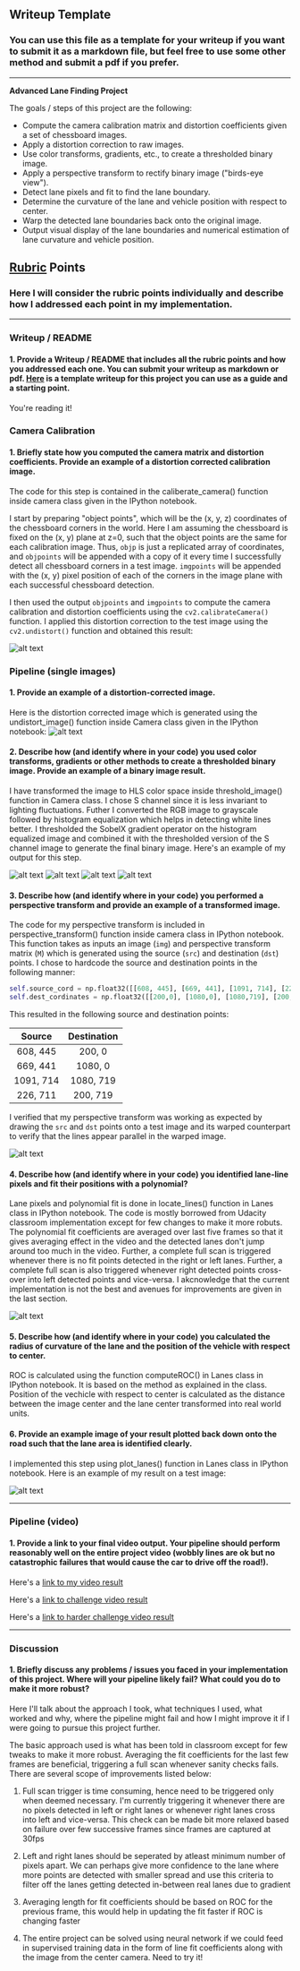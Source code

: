 ## Writeup Template

### You can use this file as a template for your writeup if you want to submit it as a markdown file, but feel free to use some other method and submit a pdf if you prefer.

---

**Advanced Lane Finding Project**

The goals / steps of this project are the following:

* Compute the camera calibration matrix and distortion coefficients given a set of chessboard images.
* Apply a distortion correction to raw images.
* Use color transforms, gradients, etc., to create a thresholded binary image.
* Apply a perspective transform to rectify binary image ("birds-eye view").
* Detect lane pixels and fit to find the lane boundary.
* Determine the curvature of the lane and vehicle position with respect to center.
* Warp the detected lane boundaries back onto the original image.
* Output visual display of the lane boundaries and numerical estimation of lane curvature and vehicle position.

[//]: # (Image References)

[image1]: ./examples/undistort_output.png "Undistorted"
[image2]: ./output_images/output_5_1.png "Road Transformed"
[image3]: ./output_images/output_5_2.png "SobelX Binary"
[image4]: ./output_images/output_5_3.png "S channel Binary"
[image5]: ./output_images/output_5_4.png "S channel Color Binary"
[image6]: ./output_images/output_5_5.png "Combined Binary"
[image7]: ./output_images/frameno_365persp.jpg "Persp Transform"
[image8]: ./output_images/straight_lines1.jpg "Img-8"
[image9]: ./output_images/output_15_1.png "Img-9"
[video1]: ./project_video_processed_111.mp4 "Video"

## [Rubric](https://review.udacity.com/#!/rubrics/571/view) Points

### Here I will consider the rubric points individually and describe how I addressed each point in my implementation.  

---

### Writeup / README

#### 1. Provide a Writeup / README that includes all the rubric points and how you addressed each one.  You can submit your writeup as markdown or pdf.  [Here](https://github.com/udacity/CarND-Advanced-Lane-Lines/blob/master/writeup_template.md) is a template writeup for this project you can use as a guide and a starting point.  

You're reading it!

### Camera Calibration

#### 1. Briefly state how you computed the camera matrix and distortion coefficients. Provide an example of a distortion corrected calibration image.

The code for this step is contained in the caliberate_camera() function inside camera class given in the IPython notebook.  

I start by preparing "object points", which will be the (x, y, z) coordinates of the chessboard corners in the world. Here I am assuming the chessboard is fixed on the (x, y) plane at z=0, such that the object points are the same for each calibration image.  Thus, `objp` is just a replicated array of coordinates, and `objpoints` will be appended with a copy of it every time I successfully detect all chessboard corners in a test image.  `imgpoints` will be appended with the (x, y) pixel position of each of the corners in the image plane with each successful chessboard detection.  

I then used the output `objpoints` and `imgpoints` to compute the camera calibration and distortion coefficients using the `cv2.calibrateCamera()` function.  I applied this distortion correction to the test image using the `cv2.undistort()` function and obtained this result: 

![alt text][image1]

### Pipeline (single images)

#### 1. Provide an example of a distortion-corrected image.

Here is the distortion corrected image which is generated using the undistort_image() function inside Camera class given in the IPython notebook:
![alt text][image2]

#### 2. Describe how (and identify where in your code) you used color transforms, gradients or other methods to create a thresholded binary image.  Provide an example of a binary image result.

I have transformed the image to HLS color space inside threshold_image() function in Camera class. I chose S channel since it is less invariant to lighting fluctuations. Futher I converted the RGB image to grayscale followed by histogram equalization which helps in detecting white lines better. I thresholded the SobelX gradient operator on the histogram equalized image and combined it with the thresholded version of the S channel image to generate the final binary image.  Here's an example of my output for this step.

![alt text][image3]
![alt text][image4]
![alt text][image5]
![alt text][image6]

#### 3. Describe how (and identify where in your code) you performed a perspective transform and provide an example of a transformed image.

The code for my perspective transform is included in perspective_transform() function inside camera class in IPython notebook. This function takes as inputs an image (`img`) and perspective transform matrix (`M`) which is generated using the source (`src`) and destination (`dst`) points.  I chose to hardcode the source and destination points in the following manner:

```python
self.source_cord = np.float32([[608, 445], [669, 441], [1091, 714], [226, 711]])
self.dest_cordinates = np.float32([[200,0], [1080,0], [1080,719], [200,719]])
```

This resulted in the following source and destination points:

| Source        | Destination   | 
|:-------------:|:-------------:| 
| 608, 445      | 200, 0        | 
| 669, 441      | 1080, 0       |
| 1091, 714     | 1080, 719     |
| 226, 711      | 200, 719      |

I verified that my perspective transform was working as expected by drawing the `src` and `dst` points onto a test image and its warped counterpart to verify that the lines appear parallel in the warped image.

![alt text][image7]

#### 4. Describe how (and identify where in your code) you identified lane-line pixels and fit their positions with a polynomial?

Lane pixels and polynomial fit is done in locate_lines() function in Lanes class in IPython notebook. The code is mostly borrowed from Udacity classroom implementation except for few changes to make it more robuts. The polynomial fit coefficients are averaged over last five frames so that it gives averaging effect in the video and the detected lanes don't jump around too much in the video. Further, a complete full scan is triggered whenever there is no fit points detected in the right or left lanes. Further, a complete full scan is also triggered whenever right detected points cross-over into left detected points and vice-versa. I akcnowledge that the current implementation is not the best and avenues for improvements are given in the last section.

![alt text][image8]

#### 5. Describe how (and identify where in your code) you calculated the radius of curvature of the lane and the position of the vehicle with respect to center.

ROC is calculated using the function computeROC() in Lanes class in IPython notebook. It is based on the method as explained in the class. Position of the vechicle with respect to center is calculated as the distance between the image center and the lane center transformed into real world units.

#### 6. Provide an example image of your result plotted back down onto the road such that the lane area is identified clearly.

I implemented this step using plot_lanes() function in Lanes class in IPython notebook. Here is an example of my result on a test image:

![alt text][image9]

---

### Pipeline (video)

#### 1. Provide a link to your final video output.  Your pipeline should perform reasonably well on the entire project video (wobbly lines are ok but no catastrophic failures that would cause the car to drive off the road!).

Here's a [link to my video result](./project_video_processed_111.mp4)

Here's a [link to challenge video result](./project_video_processed_222.mp4)

Here's a [link to harder challenge video result](./project_video_processed_333.mp4)

---

### Discussion

#### 1. Briefly discuss any problems / issues you faced in your implementation of this project.  Where will your pipeline likely fail?  What could you do to make it more robust?

Here I'll talk about the approach I took, what techniques I used, what worked and why, where the pipeline might fail and how I might improve it if I were going to pursue this project further.  

The basic approach used is what has been told in classroom except for few tweaks to make it more robust. Averaging the fit coefficients for the last few frames are beneficial, triggering a full scan whenever sanity checks fails. There are several scope of improvements listed below:

1. Full scan trigger is time consuming, hence need to be triggered only when deemed necessary. I'm currently triggering it whenever there are no pixels detected in left or right lanes or whenever right lanes cross into left and vice-versa. This check can be made bit more relaxed based on failure over few successive frames since frames are captured at 30fps

2. Left and right lanes should be seperated by atleast minimum number of pixels apart. We can perhaps give more confidence to the lane where more points are detected with smaller spread and use this criteria to filter off the lanes getting detected in-between real lanes due to gradient

3. Averaging length for fit coefficients should be based on ROC for the previous frame, this would help in updating the fit faster if ROC is changing faster

4. The entire project can be solved using neural network if we could feed in supervised training data in the form of line fit coefficients along with the image from the center camera. Need to try it!
